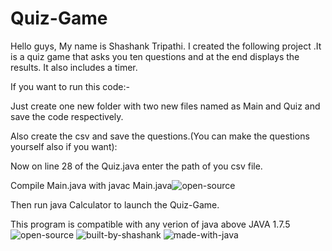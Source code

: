 # Quiz-Game

Hello guys, My name is Shashank Tripathi. I created the following project .It is a quiz game that asks you ten questions and at the end displays the results.
It also includes a timer.

If you want to run this code:- 

Just create one new folder with two new files  named as Main and Quiz and save the code respectively.

Also create the csv and save the questions.(You can make the questions yourself also if you want):

Now on line 28 of the Quiz.java enter the path of you csv file.

Compile Main.java with javac Main.java![open-source](https://user-images.githubusercontent.com/111509274/224708814-3ad5e4e4-7fea-4315-91a7-6a9c60396e1c.svg)


Then run java Calculator to launch the Quiz-Game.

This program is compatible with any verion of java above JAVA 1.7.5
![open-source](https://user-images.githubusercontent.com/111509274/224708832-db4aed7d-3f55-4add-9d4c-e436c56e431f.svg)
![built-by-shashank](https://user-images.githubusercontent.com/111509274/224708842-3093d8ad-a270-46c6-9068-09d618859625.svg)
![made-with-java](https://user-images.githubusercontent.com/111509274/224708850-286b1869-6b43-4486-86d1-015d9eb91fe5.svg)
